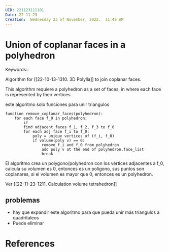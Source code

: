 ```yaml
---
UID: 221123111101
Date: 22-11-23
Creation:  Wednesday 23 of November, 2022.  11:49 AM
---
```


# Union of coplanar faces in a polyhedron

Keywords:: 

Algorithm for [[22-10-13-1310. 3D Polylla]] to join coplanar faces. 

This algorithm requiere a polyhedron as a set of faces, in where each face is represented by their vertices

este algoritmo solo funciones para unir triangulos

```
function remove_coplanar_faces(polyhedron):
	for each face f_0 in polyhedron:
		if
		find adjacent faces f_1, f_2, f_3 to f_0
		for each adj face f_i to f_0:
			poly = unique vertices of (f_i, f_0)
			if volume(poly v) == 0:
				remove f_i and f_0 from polyhedron
				add poly v at the end of polyhedron.face_list
				break
```

El algoritmo crea un polygono/polyhedron con los vértices adjacentes a f_0, calcula su volumen es 0, entonces es un poligono, sus puntos son coplanares, si el volumen es mayor que 0, entonces es un polyhedron. 

Ver [[22-11-23-1211. Calculation volume tetrahedron]]


## problemas

- hay que expandir este algoritmo para que pueda unir más triangulos a quadritaleos
- Puede eliminar 

# References
